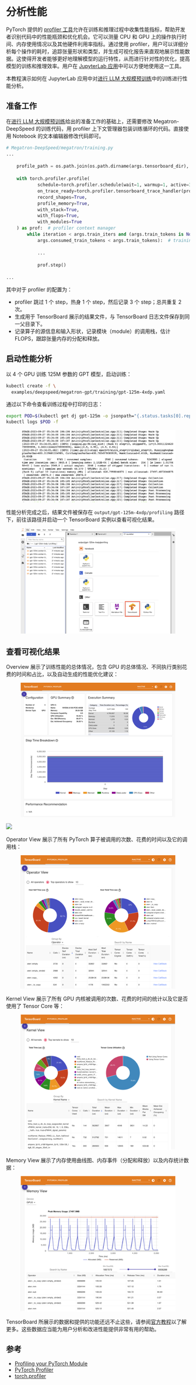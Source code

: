 # 分析性能

PyTorch 提供的 <a target="_blank" rel="noopener noreferrer" href="https://pytorch.org/docs/stable/profiler.html">profiler 工具</a>允许在训练和推理过程中收集性能指标，帮助开发者识别代码中的性能瓶颈和优化机会。它可以测量 CPU 和 GPU 上的操作执行时间、内存使用情况以及其他硬件利用率指标。通过使用 profiler，用户可以详细分析每个操作的耗时，追踪张量形状和类型，并生成可视化报告来直观地展示性能数据。这使得开发者能够更好地理解模型的运行特性，从而进行针对性的优化，提高模型的训练和推理效率。用户在 [JupyterLab 应用](../../app/jupyter-lab.md)中可以方便地使用这一工具。

本教程演示如何在 JupyterLab 应用中对[进行 LLM 大规模预训练](./llm-large-scale-pretraining.md)中的训练进行性能分析。

## 准备工作

在[进行 LLM 大规模预训练](../examples/start-llm-large-scale-pretraining.md)给出的准备工作的基础上，还需要修改 Megatron-DeepSpeed 的训练代码，用 profiler 上下文管理器包装训练循环的代码。直接使用 Notebook 的文本编辑器修改代码即可。

```python
# Megatron-DeepSpeed/megatron/training.py
...

    profile_path = os.path.join(os.path.dirname(args.tensorboard_dir), 'profiling')

    with torch.profiler.profile(
            schedule=torch.profiler.schedule(wait=1, warmup=1, active=3, repeat=2),
            on_trace_ready=torch.profiler.tensorboard_trace_handler(profile_path),
            record_shapes=True,
            profile_memory=True,
            with_stack=True,
            with_flops=True,
            with_modules=True
    ) as prof:  # profiler context manager
        while iteration < args.train_iters and (args.train_tokens is None or \
            args.consumed_train_tokens < args.train_tokens):  # training loop

            ...

            prof.step()

...
```

其中对于 profiler 的配置为：

* profiler 跳过 1 个 step，热身 1 个 step，然后记录 3 个 step；总共重复 2 次。
* 生成用于 TensorBoard 展示的结果文件，与 TensorBoard 日志文件保存到同一父目录下。
* 记录算子的源信息和输入形状，记录模块（module）的调用栈，估计 FLOPS，跟踪张量内存的分配和释放。

## 启动性能分析

以 4 个 GPU 训练 125M 参数的 GPT 模型，启动训练：

```bash
kubectl create -f \
  examples/deepspeed/megatron-gpt/training/gpt-125m-4xdp.yaml
```

通过以下命令查看训练过程中打印的日志：

```bash
export POD=$(kubectl get dj gpt-125m -o jsonpath="{.status.tasks[0].replicas[0].name}")
kubectl logs $POD -f
```

<figure class="screenshot">
  <img alt="log" src="../../assets/task/train-model/profile/log.png" />
</figure>

性能分析完成之后，结果文件被保存在 `output/gpt-125m-4xdp/profiling` 路径下，前往该路径并启动一个 TensorBoard 实例以查看可视化结果。

<figure class="screenshot">
  <img alt="create-tensorboard" src="../../assets/task/train-model/profile/create-tensorboard.png" />
</figure>

## 查看可视化结果

Overview 展示了训练性能的总体情况，包含 GPU 的总体情况、不同执行类别花费的时间和占比，以及自动生成的性能优化建议：

<figure class="screenshot">
  <img alt="overview" src="../../assets/task/train-model/profile/overview.png" />
</figure>

![](../../assets/task/train-model/profile/)

Operator View 展示了所有 PyTorch 算子被调用的次数、花费的时间以及它的调用栈：

<figure class="screenshot">
  <img alt="operator-view" src="../../assets/task/train-model/profile/operator-view.png" />
</figure>

Kernel View 展示了所有 GPU 内核被调用的次数、花费的时间的统计以及它是否使用了 Tensor Core 等：

<figure class="screenshot">
  <img alt="kernel-view" src="../../assets/task/train-model/profile/kernel-view.png" />
</figure>

Memory View 展示了内存使用曲线图、内存事件（分配和释放）以及内存统计数据：

<figure class="screenshot">
  <img alt="memory-view" src="../../assets/task/train-model/profile/memory-view.png" />
</figure>

TensorBoard 所展示的数据和提供的功能还远不止这些，请参阅<a target="_blank" rel="noopener noreferrer" href="https://pytorch.org/tutorials/intermediate/tensorboard_profiler_tutorial.html">官方教程</a>以了解更多。这些数据应当能为用户分析和改进性能提供非常有用的帮助。

## 参考

* <a target="_blank" rel="noopener noreferrer" href="https://pytorch.org/tutorials/beginner/profiler.html">Profiling your PyTorch Module</a>
* <a target="_blank" rel="noopener noreferrer" href="https://pytorch.org/tutorials/recipes/recipes/profiler_recipe.html">PyTorch Profiler</a>
* <a target="_blank" rel="noopener noreferrer" href="https://pytorch.org/docs/stable/profiler.html">torch.profiler</a>
